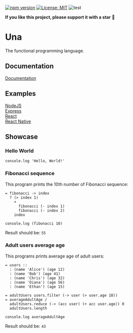 [![npm version](https://img.shields.io/npm/v/una-language)](https://badge.fury.io/js/una-language)
[![License: MIT](https://img.shields.io/npm/l/una-language)](https://opensource.org/licenses/MIT)
![test](https://github.com/sergeyshpadyrev/una/workflows/test/badge.svg?branch=master)

**If you like this project, please support it with a star** 🌟

# Una

The functional programming language.

## Documentation
[Documentation](https://una-language.com/docs/) <br/>

## Examples
[NodeJS](https://github.com/una-language/examples/tree/main/nodejs) <br/>
[Express](https://github.com/una-language/examples/tree/main/express) <br/>
[React](https://github.com/una-language/examples/tree/main/react) <br/>
[React Native](https://github.com/una-language/examples/tree/main/react-native) <br/>

## Showcase

### Hello World
```
console.log 'Hello, World!'
```

### Fibonacci sequence
This program prints the 10th number of Fibonacci sequence:
```
= fibonacci -> index
  ? (> index 1)
    +
      fibonacci (- index 1) 
      fibonacci (- index 2)
    index

console.log (fibonacci 10)
```
Result should be: `55`

### Adult users average age
This programs prints average age of adult users:
```
= users ::
  : (name 'Alice') (age 12)
  : (name 'Bob') (age 41)
  : (name 'Chris') (age 32)
  : (name 'Diana') (age 56)
  : (name 'Ethan') (age 15)

= adultUsers users.filter (-> user (> user.age 18))
= averageAdultAge /
  adultUsers.reduce (-> (acc user) (+ acc user.age)) 0
  adultUsers.length

console.log averageAdultAge
```
Result should be: `43`
